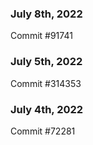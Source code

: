 ### July 8th, 2022

Commit #91741

### July 5th, 2022

Commit #314353


### July 4th, 2022

Commit #72281
